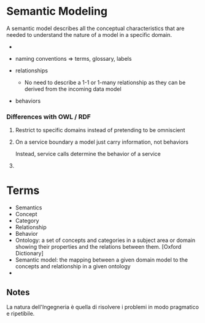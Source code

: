 # Semantic Modeling

A semantic model describes all the conceptual characteristics that are needed to understand the nature of a model in a specific domain.

* 



* naming conventions => terms, glossary, labels
* relationships
  * No need to describe a 1-1 or 1-many relationship as they can be derived from the incoming data model
* behaviors



### Differences with OWL / RDF

1. Restrict to specific domains instead of pretending to be omniscient

2. On a service boundary a model just carry information, not behaviors

   Instead, service calls determine the behavior of a service

3. 





# Terms

* Semantics
* Concept
* Category
* Relationship
* Behavior
* Ontology: a set of concepts and categories in a subject area or domain showing their properties and the relations between them. [Oxford Dictionary]
* Semantic model: the mapping between a given domain model to the concepts and relationship in a given ontology
* 





## Notes

La natura dell'Ingegneria è quella di risolvere i problemi in modo pragmatico e ripetibile.





